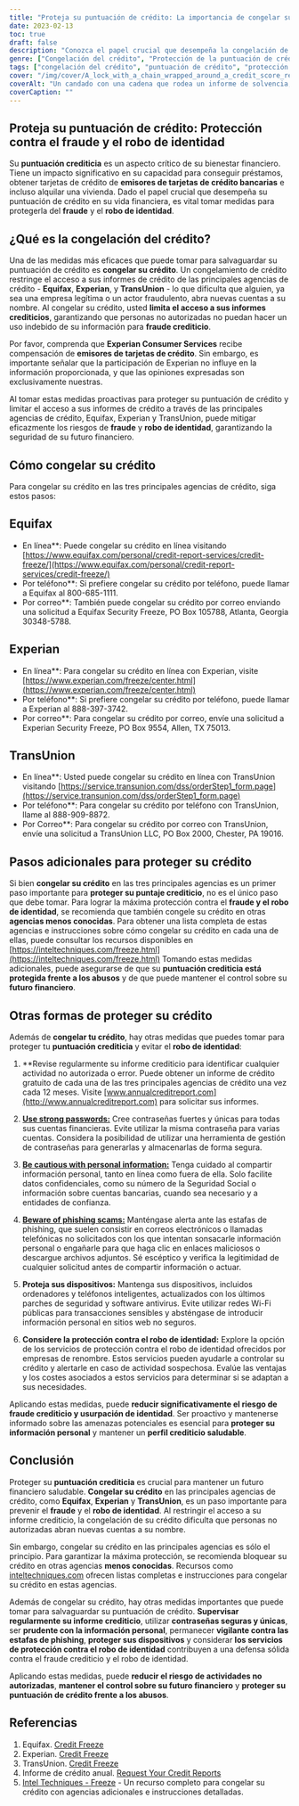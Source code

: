 ```yaml
---
title: "Proteja su puntuación de crédito: La importancia de congelar su crédito"
date: 2023-02-13
toc: true
draft: false
description: "Conozca el papel crucial que desempeña la congelación de su crédito en la protección de su futuro financiero y descubra cómo tomar el control de su puntuación crediticia."
genre: ["Congelación del crédito", "Protección de la puntuación de crédito", "Prevención del robo de identidad", "Seguridad financiera", "Prevención del fraude", "Oficinas de crédito", "Equifax", "Experian", "TransUnion", "Finanzas personales"]
tags: ["congelación del crédito", "puntuación de crédito", "protección frente al robo de identidad", "seguridad financiera", "prevención del fraude", "agencias de crédito", "Equifax", "Experian", "TransUnion", "proteger la puntuación de crédito", "salvaguardar el crédito", "informe de crédito", "fraude crediticio", "control del crédito", "emisores de tarjetas de crédito", "congelación del crédito", "protección del crédito", "congelación del informe de crédito", "servicios de supervisión del crédito", "futuro financiero", "importancia de congelar el crédito", "cómo congelar el crédito", "proceso de congelación de crédito", "congelación de seguridad de la oficina de crédito", "congelación de los informes de crédito", "prevenir el robo de identidad", "gestión de la puntuación de crédito", "proteger la información financiera", "medidas de seguridad contra el fraude", "protección de la identidad financiera"]
cover: "/img/cover/A_lock_with_a_chain_wrapped_around_a_credit_score_report.png"
coverAlt: "Un candado con una cadena que rodea un informe de solvencia, símbolo de la protección y la seguridad que ofrece la congelación del crédito contra el robo de identidad y el fraude"
coverCaption: ""
---
```


## Proteja su puntuación de crédito: Protección contra el fraude y el robo de identidad

Su **puntuación crediticia** es un aspecto crítico de su bienestar financiero. Tiene un impacto significativo en su capacidad para conseguir préstamos, obtener tarjetas de crédito de **emisores de tarjetas de crédito bancarias** e incluso alquilar una vivienda. Dado el papel crucial que desempeña su puntuación de crédito en su vida financiera, es vital tomar medidas para protegerla del **fraude** y el **robo de identidad**.

## ¿Qué es la congelación del crédito?

Una de las medidas más eficaces que puede tomar para salvaguardar su puntuación de crédito es **congelar su crédito**. Un congelamiento de crédito restringe el acceso a sus informes de crédito de las principales agencias de crédito - **Equifax**, **Experian**, y **TransUnion** - lo que dificulta que alguien, ya sea una empresa legítima o un actor fraudulento, abra nuevas cuentas a su nombre. Al congelar su crédito, usted **limita el acceso a sus informes crediticios**, garantizando que personas no autorizadas no puedan hacer un uso indebido de su información para **fraude crediticio**.

Por favor, comprenda que **Experian Consumer Services** recibe compensación de **emisores de tarjetas de crédito**. Sin embargo, es importante señalar que la participación de Experian no influye en la información proporcionada, y que las opiniones expresadas son exclusivamente nuestras.

Al tomar estas medidas proactivas para proteger su puntuación de crédito y limitar el acceso a sus informes de crédito a través de las principales agencias de crédito, Equifax, Experian y TransUnion, puede mitigar eficazmente los riesgos de **fraude** y **robo de identidad**, garantizando la seguridad de su futuro financiero.

## Cómo congelar su crédito

Para congelar su crédito en las tres principales agencias de crédito, siga estos pasos:

## Equifax

- En línea**: Puede congelar su crédito en línea visitando [https://www.equifax.com/personal/credit-report-services/credit-freeze/](https://www.equifax.com/personal/credit-report-services/credit-freeze/)
- Por teléfono**: Si prefiere congelar su crédito por teléfono, puede llamar a Equifax al 800-685-1111.
- Por correo**: También puede congelar su crédito por correo enviando una solicitud a Equifax Security Freeze, PO Box 105788, Atlanta, Georgia 30348-5788.

## Experian

- En línea**: Para congelar su crédito en línea con Experian, visite [https://www.experian.com/freeze/center.html](https://www.experian.com/freeze/center.html)
- Por teléfono**: Si prefiere congelar su crédito por teléfono, puede llamar a Experian al 888-397-3742.
- Por correo**: Para congelar su crédito por correo, envíe una solicitud a Experian Security Freeze, PO Box 9554, Allen, TX 75013.

## TransUnion

- En línea**: Usted puede congelar su crédito en línea con TransUnion visitando [https://service.transunion.com/dss/orderStep1_form.page](https://service.transunion.com/dss/orderStep1_form.page)
- Por teléfono**: Para congelar su crédito por teléfono con TransUnion, llame al 888-909-8872.
- Por Correo**: Para congelar su crédito por correo con TransUnion, envíe una solicitud a TransUnion LLC, PO Box 2000, Chester, PA 19016.

## Pasos adicionales para proteger su crédito

Si bien **congelar su crédito** en las tres principales agencias es un primer paso importante para **proteger su puntaje crediticio**, no es el único paso que debe tomar. Para lograr la máxima protección contra el **fraude y el robo de identidad**, se recomienda que también congele su crédito en otras **agencias menos conocidas**. Para obtener una lista completa de estas agencias e instrucciones sobre cómo congelar su crédito en cada una de ellas, puede consultar los recursos disponibles en [https://inteltechniques.com/freeze.html](https://inteltechniques.com/freeze.html) Tomando estas medidas adicionales, puede asegurarse de que su **puntuación crediticia está protegida frente a los abusos** y de que puede mantener el control sobre su **futuro financiero**.

## Otras formas de proteger su crédito

Además de **congelar tu crédito**, hay otras medidas que puedes tomar para proteger tu **puntuación crediticia** y evitar el **robo de identidad**:

1. **Revise regularmente su informe crediticio para identificar cualquier actividad no autorizada o error. Puede obtener un informe de crédito gratuito de cada una de las tres principales agencias de crédito una vez cada 12 meses. Visite [www.annualcreditreport.com](http://www.annualcreditreport.com) para solicitar sus informes.

2. [**Use strong passwords:**](https://simeononsecurity.com/articles/how-to-create-strong-passwords/) Cree contraseñas fuertes y únicas para todas sus cuentas financieras. Evite utilizar la misma contraseña para varias cuentas. Considera la posibilidad de utilizar una herramienta de gestión de contraseñas para generarlas y almacenarlas de forma segura.

3. [**Be cautious with personal information:**](https://simeononsecurity.com/articles/tips-for-secure-e-commerce-transactions-and-safe-online-shopping/) Tenga cuidado al compartir información personal, tanto en línea como fuera de ella. Solo facilite datos confidenciales, como su número de la Seguridad Social o información sobre cuentas bancarias, cuando sea necesario y a entidades de confianza.

4. [**Beware of phishing scams:**](https://simeononsecurity.com/articles/what-is-a-common-indicator-of-a-phishing-attempt/) Manténgase alerta ante las estafas de phishing, que suelen consistir en correos electrónicos o llamadas telefónicas no solicitados con los que intentan sonsacarle información personal o engañarle para que haga clic en enlaces maliciosos o descargue archivos adjuntos. Sé escéptico y verifica la legitimidad de cualquier solicitud antes de compartir información o actuar.

5. **Proteja sus dispositivos:** Mantenga sus dispositivos, incluidos ordenadores y teléfonos inteligentes, actualizados con los últimos parches de seguridad y software antivirus. Evite utilizar redes Wi-Fi públicas para transacciones sensibles y absténgase de introducir información personal en sitios web no seguros.

6. **Considere la protección contra el robo de identidad:** Explore la opción de los servicios de protección contra el robo de identidad ofrecidos por empresas de renombre. Estos servicios pueden ayudarle a controlar su crédito y alertarle en caso de actividad sospechosa. Evalúe las ventajas y los costes asociados a estos servicios para determinar si se adaptan a sus necesidades.

Aplicando estas medidas, puede **reducir significativamente el riesgo de fraude crediticio y usurpación de identidad**. Ser proactivo y mantenerse informado sobre las amenazas potenciales es esencial para **proteger su información personal** y mantener un **perfil crediticio saludable**.

## Conclusión

Proteger su **puntuación crediticia** es crucial para mantener un futuro financiero saludable. **Congelar su crédito** en las principales agencias de crédito, como **Equifax**, **Experian** y **TransUnion**, es un paso importante para prevenir el **fraude** y el **robo de identidad**. Al restringir el acceso a su informe crediticio, la congelación de su crédito dificulta que personas no autorizadas abran nuevas cuentas a su nombre.

Sin embargo, congelar su crédito en las principales agencias es sólo el principio. Para garantizar la máxima protección, se recomienda bloquear su crédito en otras agencias **menos conocidas**. Recursos como [inteltechniques.com](https://inteltechniques.com/freeze.html) ofrecen listas completas e instrucciones para congelar su crédito en estas agencias.

Además de congelar su crédito, hay otras medidas importantes que puede tomar para salvaguardar su puntuación de crédito. **Supervisar regularmente su informe crediticio**, utilizar **contraseñas seguras y únicas**, ser **prudente con la información personal**, permanecer **vigilante contra las estafas de phishing**, **proteger sus dispositivos** y considerar **los servicios de protección contra el robo de identidad** contribuyen a una defensa sólida contra el fraude crediticio y el robo de identidad.

Aplicando estas medidas, puede **reducir el riesgo de actividades no autorizadas**, **mantener el control sobre su futuro financiero** y **proteger su puntuación de crédito frente a los abusos**.

## Referencias

1. Equifax. [Credit Freeze](https://www.equifax.com/personal/credit-report-services/credit-freeze/)
2. Experian. [Credit Freeze](https://www.experian.com/freeze/center.html)
3. TransUnion. [Credit Freeze](https://service.transunion.com/dss/orderStep1_form.page)
4. Informe de crédito anual. [Request Your Credit Reports](http://www.annualcreditreport.com)
5. [Intel Techniques - Freeze](https://inteltechniques.com/freeze.html) - Un recurso completo para congelar su crédito con agencias adicionales e instrucciones detalladas.
